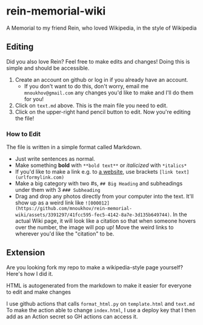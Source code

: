 
# rein-memorial-wiki
A Memorial to my friend Rein, who loved Wikipedia, in the style of Wikipedia

## Editing

Did you also love Rein? Feel free to make edits and changes! Doing this is simple and should be accessible.

1. Create an account on github or log in if you already have an account. 
    - If you don't want to do this, don't worry, email me `mnoukhov@gmail.com` any changes you'd like to make and I'll do them for you!
2. Click on `text.md` above. This is the main file you need to edit.
3. Click on the upper-right hand pencil button to edit. Now you're editing the file!

### How to Edit

The file is written in a simple format called Markdown. 
- Just write sentences as normal.
- Make something **bold** with `**bold text**` or *italicized* with `*italics*`
- If you'd like to make a link e.g. to [a website](#), use brackets `[link text](urlformylink.com)`
- Make a big category with two #s, `## Big Heading` and subheadings under them with 3 `### Subheading`
- Drag and drop any photos directly from your computer into the text. It'll show up as a weird link like `![000012](https://github.com/mnoukhov/rein-memorial-wiki/assets/3391297/41fcc595-fec5-4142-8a7e-3d135b649744)`. In the actual Wiki page, it will look like a citation so that when someone hovers over the number, the image will pop up! Move the weird links to wherever you'd like the "citation" to be.

## Extension
Are you looking fork my repo to make a wikipedia-style page yourself? Here's how I did it.

HTML is autogenerated from the markdown to make it easier for everyone to edit and make changes

I use github actions that calls `format_html.py` on `template.html` and `text.md`
To make the action able to change `index.html`, I use a deploy key that I then add as an Action secret so GH actions can access it.
